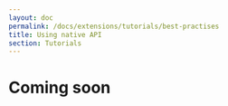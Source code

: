 ```yaml
---
layout: doc
permalink: /docs/extensions/tutorials/best-practises
title: Using native API
section: Tutorials
---
```


# Coming soon